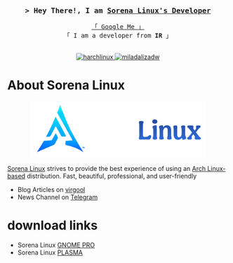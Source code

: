


<!-- Intro  -->
<h3 align="center">
        <samp>&gt; Hey There!, I am
                <b><a target="_blank" href="https://github.com/miladalizadw">Sorena Linux's Developer</a></b>
        </samp>
</h3>


<p align="center"> 
  <samp>
    <a href="https://www.google.com/search?q=Hydra-linux+github">「 Google Me 」</a>
    <br>
    「 I am a developer from <b>IR</b> 」
    <br>
    <br>
  </samp>
</p>

<p align="center">

 <a href="https://t.me/harchlinx" target="_blank">
  <img src="https://img.shields.io/badge/Telegram-2CA5E0?style=for-the-badge&logo=telegram&logoColor=white" alt="harchlinux" />
 </a>
 <a href="https://instagram.com/miladalizadw" target="_blank">
  <img src="https://img.shields.io/badge/Instagram-fe4164?style=for-the-badge&logo=instagram&logoColor=white" alt="miladalizadw" />
 </a> 
</p>

<!-- About Section -->
 # About Sorena Linux
 

<p style="text-align:center">
    <img src="/assets/harch-linux.png" alt="harch linux Logo" width="400" height="128"/>
</p>

[Sorena Linux](ttps://github.com/Sorenalinux) strives to provide the best experience of using an [Arch Linux-based](https://archlinux.org)  distribution. Fast, beautiful, professional, and user-friendly

* Blog Articles on [virgool](https://virgool.io/Sorenalinux)
* News Channel on [Telegram](https://t.me/Sorenalinux)

# download links
* Sorena Linux [GNOME PRO](https://github.com/Sorenalinux/Sorena-gnome-pro)
* Sorena Linux [PLASMA](https://github.com/Sorenalinux/Sorena-plasma)
